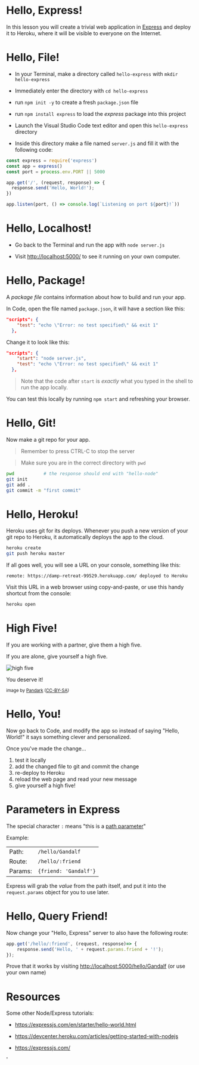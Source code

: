 # Hello, Express!

In this lesson you will create a trivial web application in [Express](https://expressjs.com/) and deploy it to Heroku, where it will be visible to everyone on the Internet.

# Hello, File!

- In your Terminal, make a directory called `hello-express` with `mkdir hello-express`

- Immediately enter the directory with `cd hello-express`

- run `npm init -y` to create a fresh `package.json` file

- run `npm install express` to load the *express* package into this project

- Launch the Visual Studio Code text editor and open this `hello-express` directory

- Inside this directory make a file named `server.js` and fill it with the following code:

```javascript
const express = require('express')
const app = express()
const port = process.env.PORT || 5000

app.get('/', (request, response) => {
  response.send('Hello, World!');
})

app.listen(port, () => console.log(`Listening on port ${port}!`))
```

# Hello, Localhost!

- Go back to the Terminal and run the app with `node server.js`

- Visit <http://localhost:5000/> to see it running on your own computer.

# Hello, Package!

A *package file* contains information about how to build and run your app.

In Code, open the file named `package.json`, it will have a section like this:

```json
"scripts": {
    "test": "echo \"Error: no test specified\" && exit 1"
  },
```

Change it to look like this:
```json
"scripts": {
    "start": "node server.js",
    "test": "echo \"Error: no test specified\" && exit 1"
  },
  ```

> Note that the code after `start` is *exactly* what you typed in the shell to run the app locally.

You can test this locally by running `npm start` and refreshing your browser.

# Hello, Git!

Now make a git repo for your app.

> Remember to press CTRL-C to stop the server

> Make sure you are in the correct directory with `pwd`

```bash
pwd           # the response should end with "hello-node"
git init
git add .
git commit -m "first commit"
```

# Hello, Heroku!

Heroku uses git for its deploys. Whenever you push a new version of your git repo to Heroku, it automatically deploys the app to the cloud.

```sh
heroku create
git push heroku master
```

If all goes well, you will see a URL on your console, something like this:

```
remote: https://damp-retreat-99529.herokuapp.com/ deployed to Heroku
```

Visit this URL in a web browser using copy-and-paste, or use this handy shortcut from the console:

```bash
heroku open
```

# High Five!

If you are working with a partner, give them a high five.

If you are alone, give yourself a high five.

![high five](https://res.cloudinary.com/btvca/image/upload/v1574445178/curriculum/high-five_exiei5.svg)

You deserve it!

<small>image by [Pandark](https://www.deviantart.com/pandark/art/High-Five-350078391) ([CC-BY-SA](http://creativecommons.org/licenses/by-sa/3.0/))
</small>

# Hello, You!

Now go back to Code, and modify the app so instead of saying "Hello, World!" it says something clever and personalized.

Once you've made the change...

1. test it locally
2. add the changed file to git and commit the change
3. re-deploy to Heroku
4. reload the web page and read your new message
5. give yourself a high five!

# Parameters in Express

The special character `:` means "this is a [path parameter](/lessons/parameters#path_parameters)"

Example:

|  |  |
|---|---|
| Path:| `/hello/Gandalf` | 
| Route:| `/hello/:friend` | 
| Params:| `{friend: 'Gandalf'}` | 

Express will grab the *value* from the path itself, and put it into the `request.params` object for you to use later.

# Hello, Query Friend!

Now change your "Hello, Express" server to also have the following route:

```javascript
app.get('/hello/:friend', (request, response)=> {
    response.send('Hello, ' + request.params.friend + '!');
});
```

Prove that it works by visiting <http://localhost:5000/hello/Gandalf> (or use your own name)

# Resources

Some other Node/Express tutorials:

* <https://expressjs.com/en/starter/hello-world.html>

* <https://devcenter.heroku.com/articles/getting-started-with-nodejs>

* <https://expressjs.com/>

'

